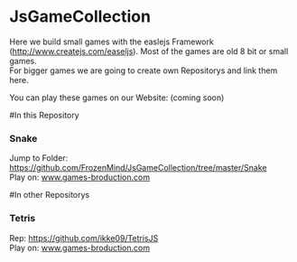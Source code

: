 # JsGameCollection
Here we build small games with the easlejs Framework (http://www.createjs.com/easeljs). Most of the games are old 8 bit or small games. <br>For bigger games we are going to create own Repositorys and link them here.

You can play these games on our Website: (coming soon)

#In this Repository
### Snake
Jump to Folder: https://github.com/FrozenMind/JsGameCollection/tree/master/Snake
<br>Play on: www.games-broduction.com

#In other Repositorys
### Tetris
Rep: https://github.com/ikke09/TetrisJS
<br>Play on: www.games-broduction.com
